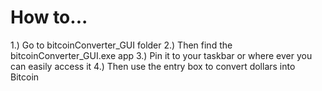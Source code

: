 # How to...

1.) Go to bitcoinConverter_GUI folder
2.) Then find the bitcoinConverter_GUI.exe app
3.) Pin it to your taskbar or where ever you can easily access it
4.) Then use the entry box to convert dollars into Bitcoin
